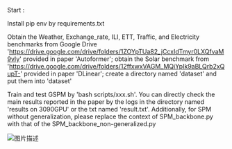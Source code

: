 Start :

Install pip env by requirements.txt

Obtain the Weather, Exchange_rate, ILI, ETT, Traffic, and Electricity benchmarks from Google Drive 'https://drive.google.com/drive/folders/1ZOYpTUa82_jCcxIdTmyr0LXQfvaM9vIy' provided in paper 'Autoformer'; obtain the Solar benchmark from 'https://drive.google.com/drive/folders/12ffxwxVAGM_MQiYpIk9aBLQrb2xQupT-' provided in paper 'DLinear'; create a directory named 'dataset' and put them into 'dataset'

Train and test GSPM by 'bash scripts/xxx.sh'. You can directly check the main results reported in the paper by the logs in the directory named 'results on 3090GPU' or the txt named 'result.txt'. Additionally, for SPM without generalization, please replace the context of SPM_backbone.py with that of the SPM_backbone_non-generalized.py

![图片描述](show-case.png)
